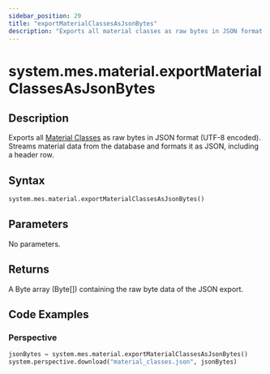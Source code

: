 ```yaml
---
sidebar_position: 29
title: "exportMaterialClassesAsJsonBytes"
description: "Exports all material classes as raw bytes in JSON format (UTF-8 encoded)"
---
```


# system.mes.material.exportMaterialClassesAsJsonBytes

## Description

Exports all [Material Classes](../../data-model/material-model/material-class) as raw bytes in JSON format
(UTF-8 encoded). Streams material data from the database and formats it as JSON, including a
header row.

## Syntax

```python
system.mes.material.exportMaterialClassesAsJsonBytes()
```

## Parameters

No parameters.

## Returns

A Byte array (Byte[]) containing the raw byte data of the JSON export.

## Code Examples

### Perspective
```python
jsonBytes = system.mes.material.exportMaterialClassesAsJsonBytes()
system.perspective.download("material_classes.json", jsonBytes)
```


